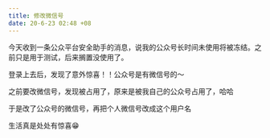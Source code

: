 ```yaml
---
title: 修改微信号
date: 20-6-23 02:48 +08
---
```


今天收到一条公众平台安全助手的消息，说我的公众号长时间未使用将被冻结。之前只是用于测试，后来搁置没使用了。

登录上去后，发现了意外惊喜！！公众号是有微信号的～

之前要改微信号，发现被占用了，原来是被我自己的公众号占用了，哈哈

于是改了公众号的微信号，再把个人微信号改成这个用户名

生活真是处处有惊喜😁
